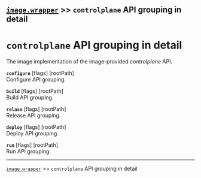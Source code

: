 [`image.wrapper`](../README.md) >> `controlplane` API grouping in detail
-----

# `controlplane` API grouping in detail 

The image implementation of the image-provided _controlplane_ API.

__`configure`__  [flags] [rootPath]  
Configure API grouping.  

__`build`__  [flags] [rootPath]  
Build API grouping.  

__`relase`__  [flags] [rootPath]  
Release API grouping.  

__`deploy`__  [flags] [rootPath]  
Deploy API grouping.  

__`run`__  [flags] [rootPath]  
Run API grouping.  

-----
[`image.wrapper`](../README.md) >> `controlplane` API grouping in detail
